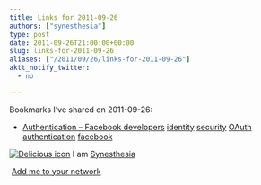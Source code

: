 ```yaml
---
title: Links for 2011-09-26
authors: ["synesthesia"]
type: post
date: 2011-09-26T21:00:00+00:00
slug: links-for-2011-09-26 
aliases: ["/2011/09/26/links-for-2011-09-26"]
aktt_notify_twitter:
  - no

---
```

Bookmarks I&#8217;ve shared on 2011-09-26:

  * [Authentication &#8211; Facebook developers][1] 
    [identity][2] [security][3] [OAuth][4] [authentication][5] [facebook][6] </li> </ul> 
    
    <p class="deliciouslink">
      <a href="https://del.icio.us/synesthesia" title="See all my bookmarks on del.icio.us"><img src="https://www.synesthesia.co.uk/images/deliciousicon.jpg" alt="Delicious icon" /></a>&nbsp;I am <a href="https://del.icio.us/synesthesia" title="See all my bookmarks on del.icio.us">Synesthesia</a>
    </p>
    
    <p class="deliciouslink">
      <a href="https://del.icio.us/network?add=synesthesia" title="Add me to your del.icio.us network"><img src="https://www.synesthesia.co.uk/images/add.gif" alt="" /></a>&nbsp;<a href="https://del.icio.us/network?add=synesthesia" title="Add me to your del.icio.us network">Add me to your network</a>
    </p>

 [1]: https://developers.facebook.com/docs/authentication
 [2]: https://www.delicious.com/synesthesia/identity
 [3]: https://www.delicious.com/synesthesia/security
 [4]: https://www.delicious.com/synesthesia/OAuth
 [5]: https://www.delicious.com/synesthesia/authentication
 [6]: https://www.delicious.com/synesthesia/facebook